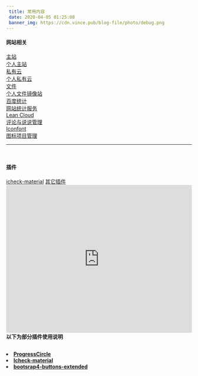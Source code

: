 ```yaml
---
 title: 常用内容
 date: 2020-04-05 01:25:08 
 banner_img: https://cdn.vince.pub/blog-file/photo/debug.png 
---
```

####  网站相关

<div class="row links">
  <div class="card col-lg-4 col-md-6 col-sm-12">
      <a href="https://www.vince.pub/" class="card-body hover-with-bg" target="_blank" rel="noopener">
        <div class="card-content">          
  <div class="link-text">
            <div class="link-title">主站</div>
            <div class="link-intro">个人主站</div>
          </div>
        </div>
      </a>
    </div>
  <div class="card col-lg-4 col-md-6 col-sm-12">
      <a href="https://cloud.vince.pub/" class="card-body hover-with-bg" target="_blank" rel="noopener">
        <div class="card-content">          
  <div class="link-text">
            <div class="link-title">私有云</div>
            <div class="link-intro">个人私有云</div>
          </div>
        </div>
      </a>
    </div>
  <div class="card col-lg-4 col-md-6 col-sm-12">
      <a href="https://file.vince.pub/" class="card-body hover-with-bg" target="_blank" rel="noopener">
        <div class="card-content">          
  <div class="link-text">
            <div class="link-title">文件</div>
            <div class="link-intro">个人文件镜像站</div>
          </div>
        </div>
      </a>
    </div>
  <div class="card col-lg-4 col-md-6 col-sm-12">
      <a href="https://tongji.baidu.com/web/10000019662/homepage/index" class="card-body hover-with-bg" target="_blank" rel="noopener">
        <div class="card-content">          
  <div class="link-text">
            <div class="link-title">百度统计</div>
            <div class="link-intro">网站统计服务</div>
          </div>
        </div>
      </a>
    </div>

<div class="card col-lg-4 col-md-6 col-sm-12">
      <a href="https://leancloud.cn/dashboard/applist.html#/apps" class="card-body hover-with-bg" target="_blank" rel="noopener">
        <div class="card-content">          
  <div class="link-text">
            <div class="link-title">Lean Cloud</div>
            <div class="link-intro">评论与说说管理</div>
          </div>
        </div>
      </a>
    </div>

<div class="card col-lg-4 col-md-6 col-sm-12">
      <a href="https://www.iconfont.cn/" class="card-body hover-with-bg" target="_blank" rel="noopener">
        <div class="card-content">          
  <div class="link-text">
            <div class="link-title">Iconfont</div>
            <div class="link-intro">图标项目管理</div>
          </div>
        </div>
      </a>
    </div>
</div>

****
</br>

#### 插件

<div class="content">
        <div class="ah-tab-wrapper">
            <div class="ah-tab">
                <a class="ah-tab-item" data-ah-tab-active="true" href="">icheck-material</a>
                <a class="ah-tab-item" href="">其它插件</a>
            </div>
        </div>
        <div class="ah-tab-content-wrapper">
            <div class="ah-tab-content" data-ah-tab-active="true">
            <iframe src="https://i.vince.pub/website/icheck-material.html" width="100%" height="400" name="topFrame" scrolling="yes"  noresize="noresize" frameborder="0" id="topFrame"></iframe>
            </div>
            <div class="ah-tab-content">
                <strong>以下为部分插件使用说明</strong>
                <h2> </h2>
                <li><strong><a href="https://github.com/killia15/ProgressCircle" target="_blank" rel="noopener">ProgressCircle</a></strong></li>
                <li><strong><a href="https://github.com/bantikyan/icheck-material/" target="_blank" rel="noopener">Icheck-material</a></strong></li>
                <li><strong><a href="https://github.com/mohammad-hammal/bootsrap4-buttons-extended" target="_blank" rel="noopener">bootsrap4-buttons-extended</a></strong></li>
            </div>
        </div>
    </div>
    <script src="https://cdn.staticfile.org/jquery/3.4.1/jquery.min.js"></script>
    <script src="https://cdn.vince.pub/blog-file/js/horizontalmenu.js"></script>
    <script>
        $(function() {
            $('.ah-tab-wrapper').horizontalmenu({
                itemClick: function(item) {
                    $('.ah-tab-content-wrapper .ah-tab-content').removeAttr('data-ah-tab-active');
                    $('.ah-tab-content-wrapper .ah-tab-content:eq(' + $(item).index() + ')').attr('data-ah-tab-active', 'true');
                    return false; //if this finction return true then will be executed http request
                }
            });
        });
    </script>

